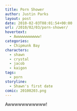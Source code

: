 ```yaml
---
title: Porn Shower
author: Justin Parks
layout: post
date: 2010-02-03T08:01:54+00:00
url: /2010/02/03/porn-shower/
hovertext:
  - Awwwwwwwwwww!
categories:
  - Chipmunk Bay
characters:
  - shawn
  - crystal
  - jacob
  - kaigon
tags:
  - porn
storyline:
  - Shawn's first date
comic: 20100203.png 
---
```

Awwwwwwwwwww!